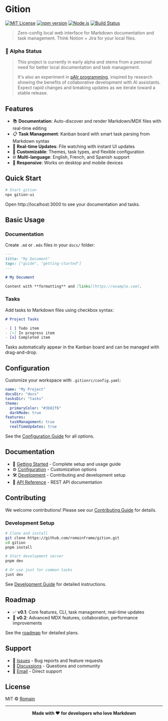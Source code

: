 # Gition

[![MIT License](https://img.shields.io/badge/license-MIT-blue.svg)](LICENSE)
[![npm version](https://img.shields.io/npm/v/gition-ui.svg)](https://www.npmjs.com/package/gition-ui)
[![Node.js](https://img.shields.io/badge/node-%3E%3D18.0.0-brightgreen.svg)](https://nodejs.org/)
[![Build Status](https://img.shields.io/github/actions/workflow/status/romainframe/gition/ci.yml)](https://github.com/romainframe/gition/actions)

> Zero-config local web interface for Markdown documentation and task management. Think Notion + Jira for your local files.

### 🚧 Alpha Status

> This project is currently in early alpha and stems from a personal need for better local documentation and task management.
>
> It's also an experiment in [pAIr programming](https://arxiv.org/abs/2306.05153), inspired by research showing the benefits of collaborative development with AI assistants. Expect rapid changes and breaking updates as we iterate toward a stable release.

## Features

- 📚 **Documentation**: Auto-discover and render Markdown/MDX files with real-time editing
- 📋 **Task Management**: Kanban board with smart task parsing from Markdown syntax
- 🔄 **Real-time Updates**: File watching with instant UI updates
- 🎨 **Customizable**: Themes, task types, and flexible configuration
- 🌐 **Multi-language**: English, French, and Spanish support
- 📱 **Responsive**: Works on desktop and mobile devices

## Quick Start

```bash
# Start gition
npx gition-ui
```

Open http://localhost:3000 to see your documentation and tasks.

## Basic Usage

### Documentation

Create `.md` or `.mdx` files in your `docs/` folder:

```markdown
---
title: "My Document"
tags: ["guide", "getting-started"]
---

# My Document

Content with **formatting** and [links](https://example.com).
```

### Tasks

Add tasks to Markdown files using checkbox syntax:

```markdown
# Project Tasks

- [ ] Todo item
- [~] In progress item
- [x] Completed item
```

Tasks automatically appear in the Kanban board and can be managed with drag-and-drop.

## Configuration

Customize your workspace with `.gitionrc/config.yaml`:

```yaml
name: "My Project"
docsDir: "docs"
tasksDir: "tasks"
theme:
  primaryColor: "#3b82f6"
  darkMode: true
features:
  taskManagement: true
  realTimeUpdates: true
```

See the [Configuration Guide](./docs/configuration.mdx) for all options.

## Documentation

- 📖 [Getting Started](./docs/getting-started.mdx) - Complete setup and usage guide
- ⚙️ [Configuration](./docs/configuration.mdx) - Customization options
- 🛠️ [Development](./docs/development.mdx) - Contributing and development setup
- 🔧 [API Reference](./docs/api-reference.mdx) - REST API documentation

## Contributing

We welcome contributions! Please see our [Contributing Guide](./docs/contributing.mdx) for details.

### Development Setup

```bash
# Clone and install
git clone https://github.com/romainframe/gition.git
cd gition
pnpm install

# Start development server
pnpm dev

# Or use just for common tasks
just dev
```

See [Development Guide](./docs/development.mdx) for detailed instructions.

## Roadmap

- ✅ **v0.1**: Core features, CLI, task management, real-time updates
- 🚧 **v0.2**: Advanced MDX features, collaboration, performance improvements

See the [roadmap](./tasks/v0.2-roadmap.md) for detailed plans.

## Support

- 🐛 [Issues](https://github.com/romainframe/gition/issues) - Bug reports and feature requests
- 💬 [Discussions](https://github.com/romainframe/gition/discussions) - Questions and community
- 📧 [Email](mailto:romain@untereiner.com) - Direct support

## License

MIT © [Romain](https://github.com/romainframe)

---

<p align="center">
  <strong>Made with ❤️ for developers who love Markdown</strong>
</p>
